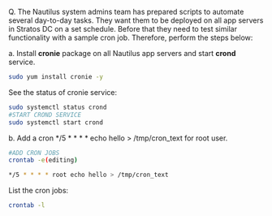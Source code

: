 Q. The Nautilus system admins team has prepared scripts to automate several day-to-day tasks. They want them to be deployed on all app servers in Stratos DC on a set schedule. Before that they need to test similar functionality with a sample cron job. Therefore, perform the steps below:

a. Install **cronie** package on all Nautilus app servers and start **crond** service.

```sh
sudo yum install cronie -y
```

See the status of cronie service:

```bash
sudo systemctl status crond
#START CROND SERVICE
sudo systemctl start crond                     
```
b. Add a cron */5 * * * * echo hello > /tmp/cron_text for root user.

```sh
#ADD CRON JOBS
crontab -e(editing)

*/5 * * * * root echo hello > /tmp/cron_text 
```

List the cron jobs:

```bash
crontab -l
```
 


 	  
   